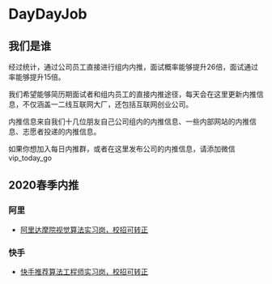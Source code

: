 # DayDayJob 

## 我们是谁

经过统计，通过公司员工直接进行组内内推，面试概率能够提升26倍，面试通过率能够提升15倍。

我们希望能够简历期面试者和组内员工的直接内推途径，每天会在这里更新内推信息，不仅涵盖一二线互联网大厂，还包括互联网创业公司。

内推信息来自我们十几位朋友自己公司组内的内推信息、一些内部网站的内推信息、志愿者投递的内推信息。

如果你想加入每日内推群，或者在这里发布公司的内推信息，请添加微信 vip_today_go 


## 2020春季内推

### 阿里

- [阿里达摩院视觉算法实习岗，校招可转正](docs/2020spring/alibaba/01.md)


### 快手

- [快手推荐算法工程师实习岗，校招可转正](docs/2020spring/kuaishou/01.md)
